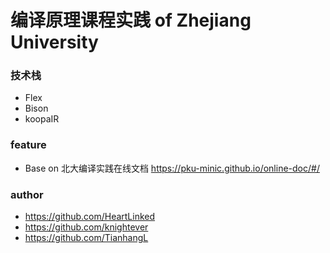# 编译原理课程实践 of Zhejiang University

### 技术栈

- Flex 
- Bison
- koopaIR

### feature

- Base on 北大编译实践在线文档 https://pku-minic.github.io/online-doc/#/

### author

- https://github.com/HeartLinked
- https://github.com/knightever
- https://github.com/TianhangL
